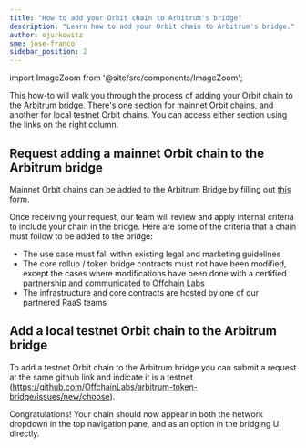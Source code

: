```yaml
---
title: "How to add your Orbit chain to Arbitrum's bridge"
description: "Learn how to add your Orbit chain to Arbitrum's bridge."
author: ojurkowitz
sme: jose-franco
sidebar_position: 2
---
```


import ImageZoom from '@site/src/components/ImageZoom';

This how-to will walk you through the process of adding your Orbit chain to the [Arbitrum bridge](https://bridge.arbitrum.io/). There's one section for mainnet Orbit chains, and another for local testnet Orbit chains. You can access either section using the links on the right column.

## Request adding a mainnet Orbit chain to the Arbitrum bridge

Mainnet Orbit chains can be added to the Arbitrum Bridge by filling out [this form](https://github.com/OffchainLabs/arbitrum-token-bridge/issues/new/choose).

Once receiving your request, our team will review and apply internal criteria to include your chain in the bridge. Here are some of the criteria that a chain must follow to be added to the bridge:

- The use case must fall within existing legal and marketing guidelines
- The core rollup / token bridge contracts must not have been modified, except the cases where modifications have been done with a certified partnership and communicated to Offchain Labs
- The infrastructure and core contracts are hosted by one of our partnered RaaS teams

## Add a local testnet Orbit chain to the Arbitrum bridge

To add a testnet Orbit chain to the Arbitrum bridge you can submit a request at the same github link and indicate it is a testnet (https://github.com/OffchainLabs/arbitrum-token-bridge/issues/new/choose).



Congratulations! Your chain should now appear in both the network dropdown in the top navigation pane, and as an option in the bridging UI directly.
